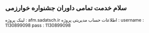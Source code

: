 ## سلام خدمت تمامی داوران جشنواره خوارزمی
لینک پروژه : afm.sadatsch.ir
اطلاعات حساب مدیریتی پروژه : 
username : 1130899098
pass : 1130899098


